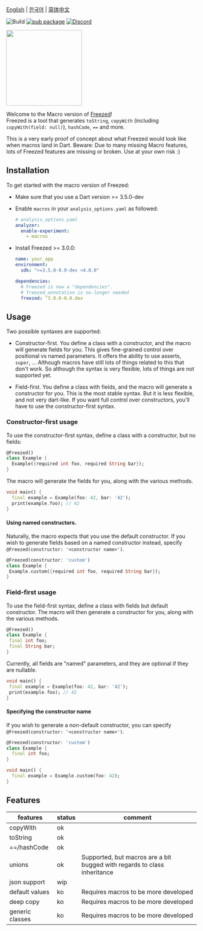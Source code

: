 [English](https://github.com/rrousselGit/freezed/blob/master/packages/freezed/README.md) | [한국어](https://github.com/rrousselGit/freezed/blob/master/resources/translations/ko_KR/README.md) | [简体中文](https://github.com/rrousselGit/freezed/blob/master/resources/translations/zh_CN/README.md)

![Build](https://github.com/rrousselGit/freezed/workflows/Build/badge.svg)
[![pub package](https://img.shields.io/pub/v/freezed.svg)](https://pub.dartlang.org/packages/freezed)
<a href="https://discord.gg/Bbumvej"><img src="https://img.shields.io/discord/765557403865186374.svg?logo=discord&color=blue" alt="Discord"></a>

[<img src="https://raw.githubusercontent.com/rrousselGit/provider/master/resources/flutter_favorite.png" width="200" />](https://flutter.dev/docs/development/packages-and-plugins/favorites)

Welcome to the Macro version of [Freezed]!  
Freezed is a tool that generates `toString`, `copyWith` (including `copyWith(field: null)`), `hashCode`, `==`
and more.

This is a very early proof of concept about what Freezed would look like when macros land in Dart.
Beware: Due to many missing Macro features, lots of Freezed features are
missing or broken. Use at your own risk :)

## Installation

To get started with the macro version of Freezed:

- Make sure that you use a Dart version >= 3.5.0-dev
- Enable `macros` in your `analysis_options.yaml` as followed:
  ```yaml
  # analysis_options.yaml
  analyzer:
    enable-experiment:
      - macros
  ```
- Install Freezed >= 3.0.0:

  ```yaml
  name: your_app
  environment:
    sdk: ">=3.5.0-0.0-dev <4.0.0"

  dependencies:
    # Freezed is now a "dependencies".
    # freezed_annotation is no-longer needed
    freezed: ^3.0.0-0.0.dev
  ```

## Usage

Two possible syntaxes are supported:

- Constructor-first.
  You define a class with a constructor, and the macro will
  generate fields for you.
  This gives fine-grained control over positional vs named parameters.
  It offers the ability to use asserts, `super`, ...
  Although macros have still lots of things related to this that don't work.
  So although the syntax is very flexible, lots of things are not supported yet.

- Field-first.
  You define a class with fields, and the macro will generate a constructor for you.
  This is the most stable syntax.
  But it is less flexible, and not very dart-like.
  If you want full control over constructors, you'll have to use the constructor-first syntax.

### Constructor-first usage

To use the constructor-first syntax, define a class with a constructor,
but no fields:

```dart
@Freezed()
class Example {
  Example({required int foo, required String bar});
}
```

The macro will generate the fields for you, along with
the various methods.

```dart
void main() {
  final example = Example(foo: 42, bar: '42');
  print(example.foo); // 42
}
```

#### Using named constructors.

Naturally, the macro expects that you use the default constructor.
If you wish to generate fields based on a named constructor instead,
specify `@Freezed(constructor: '<constructor name>')`.

```dart
@Freezed(constructor: 'custom')
class Example {
 Example.custom({required int foo, required String bar});
}
```

### Field-first usage

To use the field-first syntax, define a class with fields
but default constructor.
The macro will then generate a constructor for you, along
with the various methods.

```dart
@Freezed()
class Example {
 final int foo;
 final String bar;
}
```

Currently, all fields are "named" parameters, and they are optional if they are nullable.

```dart
void main() {
 final example = Example(foo: 42, bar: '42');
 print(example.foo); // 42
}
```

#### Specifying the constructor name

If you wish to generate a non-default constructor,
you can specify `@Freezed(constructor: '<constructor name>')`.

```dart
@Freezed(constructor: 'custom')
class Example {
  final int foo;
}

void main() {
  final example = Example.custom(foo: 42);
}
```

## Features

| features        | status | comment                                                                  |
| --------------- | ------ | ------------------------------------------------------------------------ |
| copyWith        | ok     |                                                                          |
| toString        | ok     |                                                                          |
| ==/hashCode     | ok     |                                                                          |
| unions          | ok     | Supported, but macros are a bit bugged with regards to class inheritance |
| json support    | wip    |                                                                          |
| default values  | ko     | Requires macros to be more developed                                     |
| deep copy       | ko     | Requires macros to be more developed                                     |
| generic classes | ko     | Requires macros to be more developed                                     |

[build_runner]: https://pub.dev/packages/build_runner
[freezed]: https://pub.dartlang.org/packages/freezed
[freezed_annotation]: https://pub.dartlang.org/packages/freezed_annotation
[copywith]: #how-copywith-works
[when]: #when
[maybewhen]: #maybeWhen
[map]: #map
[maybemap]: #mapMaybeMap
[json_serializable]: https://pub.dev/packages/json_serializable
